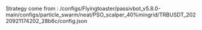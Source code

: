 Strategy come from : /configs/Flyingtoaster/passivbot_v5.8.0-main/configs/particle_swarm/neat/PSO_scalper_40%mingrid/TRBUSDT_20220921174202_28b6c/config.json